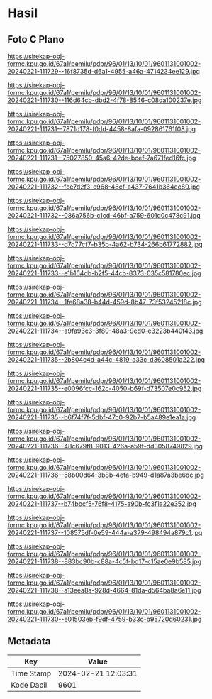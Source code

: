 # Hasil

## Foto C Plano

https://sirekap-obj-formc.kpu.go.id/67a1/pemilu/pdpr/96/01/13/10/01/9601131001002-20240221-111729--16f8735d-d6a1-4955-a46a-4714234ee129.jpg

https://sirekap-obj-formc.kpu.go.id/67a1/pemilu/pdpr/96/01/13/10/01/9601131001002-20240221-111730--116d64cb-dbd2-4f78-8546-c08da100237e.jpg

https://sirekap-obj-formc.kpu.go.id/67a1/pemilu/pdpr/96/01/13/10/01/9601131001002-20240221-111731--7871d178-f0dd-4458-8afa-092861761f08.jpg

https://sirekap-obj-formc.kpu.go.id/67a1/pemilu/pdpr/96/01/13/10/01/9601131001002-20240221-111731--75027850-45a6-42de-bcef-7a671fed16fc.jpg

https://sirekap-obj-formc.kpu.go.id/67a1/pemilu/pdpr/96/01/13/10/01/9601131001002-20240221-111732--fce7d2f3-e968-48cf-a437-7641b364ec80.jpg

https://sirekap-obj-formc.kpu.go.id/67a1/pemilu/pdpr/96/01/13/10/01/9601131001002-20240221-111732--086a756b-c1cd-46bf-a759-601d0c478c91.jpg

https://sirekap-obj-formc.kpu.go.id/67a1/pemilu/pdpr/96/01/13/10/01/9601131001002-20240221-111733--d7d77cf7-b35b-4a62-b734-266b61772882.jpg

https://sirekap-obj-formc.kpu.go.id/67a1/pemilu/pdpr/96/01/13/10/01/9601131001002-20240221-111733--e1b164db-b2f5-44cb-8373-035c581780ec.jpg

https://sirekap-obj-formc.kpu.go.id/67a1/pemilu/pdpr/96/01/13/10/01/9601131001002-20240221-111734--1fe68a38-b44d-459d-8b47-73f53245218c.jpg

https://sirekap-obj-formc.kpu.go.id/67a1/pemilu/pdpr/96/01/13/10/01/9601131001002-20240221-111734--a9fa93c3-3f80-48a3-9ed0-e3223b440f43.jpg

https://sirekap-obj-formc.kpu.go.id/67a1/pemilu/pdpr/96/01/13/10/01/9601131001002-20240221-111735--2b804c4d-a44c-4819-a33c-d3608501a222.jpg

https://sirekap-obj-formc.kpu.go.id/67a1/pemilu/pdpr/96/01/13/10/01/9601131001002-20240221-111735--e0096fcc-162c-4050-b69f-d73507e0c952.jpg

https://sirekap-obj-formc.kpu.go.id/67a1/pemilu/pdpr/96/01/13/10/01/9601131001002-20240221-111735--b6f74f7f-5dbf-47c0-92b7-b5a489e1ea1a.jpg

https://sirekap-obj-formc.kpu.go.id/67a1/pemilu/pdpr/96/01/13/10/01/9601131001002-20240221-111736--48c679f8-9013-426a-a59f-dd3058749829.jpg

https://sirekap-obj-formc.kpu.go.id/67a1/pemilu/pdpr/96/01/13/10/01/9601131001002-20240221-111736--58b00d64-3b8b-4efa-b949-d1a87a3be6dc.jpg

https://sirekap-obj-formc.kpu.go.id/67a1/pemilu/pdpr/96/01/13/10/01/9601131001002-20240221-111737--b74bbcf5-76f8-4175-a90b-fc3f1a22e352.jpg

https://sirekap-obj-formc.kpu.go.id/67a1/pemilu/pdpr/96/01/13/10/01/9601131001002-20240221-111737--108575df-0e59-444a-a379-498494a879c1.jpg

https://sirekap-obj-formc.kpu.go.id/67a1/pemilu/pdpr/96/01/13/10/01/9601131001002-20240221-111738--883bc90b-c88a-4c5f-bd17-c15ae0e9b585.jpg

https://sirekap-obj-formc.kpu.go.id/67a1/pemilu/pdpr/96/01/13/10/01/9601131001002-20240221-111738--a13eea8a-928d-4664-81da-d564ba8a6e11.jpg

https://sirekap-obj-formc.kpu.go.id/67a1/pemilu/pdpr/96/01/13/10/01/9601131001002-20240221-111730--e01503eb-f9df-4759-b33c-b95720d60231.jpg


## Metadata

| Key        | Value               |
| ---------- | ------------------- |
| Time Stamp | 2024-02-21 12:03:31 |
| Kode Dapil | 9601                |



